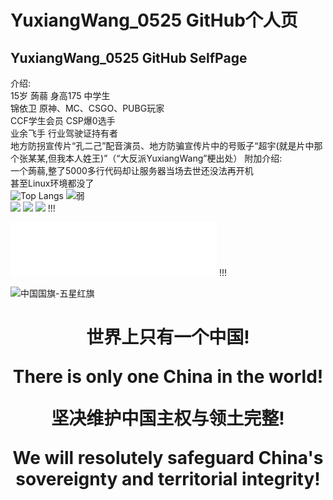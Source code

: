 # YuxiangWang_0525 GitHub个人页
## YuxiangWang_0525 GitHub SelfPage
介绍:  
15岁 蒟蒻 身高175 中学生  
锦依卫 原神、MC、CSGO、PUBG玩家  
CCF学生会员 CSP爆0选手  
业余飞手 行业驾驶证持有者  
地方防拐宣传片“孔二己”配音演员、地方防骗宣传片中的号贩子“超宇(就是片中那个张某某,但我本人姓王)”（“大反派YuxiangWang”梗出处）
附加介绍:  
一个蒟蒻,整了5000多行代码却让服务器当场去世还没法再开机  
甚至Linux环境都没了  
![Top Langs](https://github-readme-stats-one-bice.vercel.app/api/top-langs/?username=YuxiangWang0525&langs_count=10&layout=compact&role=OWNER,ORGANIZATION_MEMBER)
![弱](https://statcard.vercel.app/practice?id=268698)  
[![](https://img.shields.io/badge/%E6%B4%9B%E5%A4%A9%E4%BE%9D%E4%B8%BB%E9%A2%98%E7%9A%AE%E8%82%A4%E7%AB%99-%E8%B6%85%E7%BA%A7%E7%AE%A1%E7%90%86%E5%91%98(%E7%AB%99%E9%95%BF)-66CCFF)](https://luotianyi-theme-skin.top)
[![](https://img.shields.io/badge/Net--R--Studio-%E8%81%94%E5%90%88%E5%88%9B%E5%A7%8B%E4%BA%BA-%0953FF53)](http://net-r-studio.top)
[![](https://img.shields.io/badge/%E4%B8%AD%E6%96%87V%E5%AE%B6--%E5%9B%A2%E7%BB%93%E4%B9%8B%E5%A3%B0-%E5%AE%98%E6%96%B9%E6%8A%80%E6%9C%AF%E6%94%AF%E6%8C%81-%09lightgrey)](http://tuanjiezhisheng.top)
!!!
<iframe frameborder="no" border="0" marginwidth="0" marginheight="0" width=330 height=86 src="//music.163.com/outchain/player?type=2&id=1425784312&auto=1&height=66"></iframe>
!!!

![中国国旗-五星红旗](https://i.postimg.cc/KYZ5zPQD/1024.png)<h1 align="center">世界上只有一个中国!
  
  There is only one China in the world!
  
 坚决维护中国主权与领土完整!
  
We will resolutely safeguard China's sovereignty and territorial integrity!</h1>
